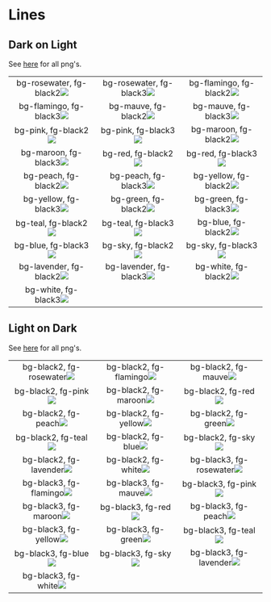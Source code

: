 # Lines
## Dark on Light


See [here](../../assets/pngs/lines) for all png's.

<table>
<tr>
<td align="center">bg-rosewater, fg-black2<img src="../../assets/pngs/lines/lines-bg-rosewater-fg-black2.png"></td>
<td align="center">bg-rosewater, fg-black3<img src="../../assets/pngs/lines/lines-bg-rosewater-fg-black3.png"></td>
<td align="center">bg-flamingo, fg-black2<img src="../../assets/pngs/lines/lines-bg-flamingo-fg-black2.png"></td>
</tr>
<tr>
<td align="center">bg-flamingo, fg-black3<img src="../../assets/pngs/lines/lines-bg-flamingo-fg-black3.png"></td>
<td align="center">bg-mauve, fg-black2<img src="../../assets/pngs/lines/lines-bg-mauve-fg-black2.png"></td>
<td align="center">bg-mauve, fg-black3<img src="../../assets/pngs/lines/lines-bg-mauve-fg-black3.png"></td>
</tr>
<tr>
<td align="center">bg-pink, fg-black2<img src="../../assets/pngs/lines/lines-bg-pink-fg-black2.png"></td>
<td align="center">bg-pink, fg-black3<img src="../../assets/pngs/lines/lines-bg-pink-fg-black3.png"></td>
<td align="center">bg-maroon, fg-black2<img src="../../assets/pngs/lines/lines-bg-maroon-fg-black2.png"></td>
</tr>
<tr>
<td align="center">bg-maroon, fg-black3<img src="../../assets/pngs/lines/lines-bg-maroon-fg-black3.png"></td>
<td align="center">bg-red, fg-black2<img src="../../assets/pngs/lines/lines-bg-red-fg-black2.png"></td>
<td align="center">bg-red, fg-black3<img src="../../assets/pngs/lines/lines-bg-red-fg-black3.png"></td>
</tr>
<tr>
<td align="center">bg-peach, fg-black2<img src="../../assets/pngs/lines/lines-bg-peach-fg-black2.png"></td>
<td align="center">bg-peach, fg-black3<img src="../../assets/pngs/lines/lines-bg-peach-fg-black3.png"></td>
<td align="center">bg-yellow, fg-black2<img src="../../assets/pngs/lines/lines-bg-yellow-fg-black2.png"></td>
</tr>
<tr>
<td align="center">bg-yellow, fg-black3<img src="../../assets/pngs/lines/lines-bg-yellow-fg-black3.png"></td>
<td align="center">bg-green, fg-black2<img src="../../assets/pngs/lines/lines-bg-green-fg-black2.png"></td>
<td align="center">bg-green, fg-black3<img src="../../assets/pngs/lines/lines-bg-green-fg-black3.png"></td>
</tr>
<tr>
<td align="center">bg-teal, fg-black2<img src="../../assets/pngs/lines/lines-bg-teal-fg-black2.png"></td>
<td align="center">bg-teal, fg-black3<img src="../../assets/pngs/lines/lines-bg-teal-fg-black3.png"></td>
<td align="center">bg-blue, fg-black2<img src="../../assets/pngs/lines/lines-bg-blue-fg-black2.png"></td>
</tr>
<tr>
<td align="center">bg-blue, fg-black3<img src="../../assets/pngs/lines/lines-bg-blue-fg-black3.png"></td>
<td align="center">bg-sky, fg-black2<img src="../../assets/pngs/lines/lines-bg-sky-fg-black2.png"></td>
<td align="center">bg-sky, fg-black3<img src="../../assets/pngs/lines/lines-bg-sky-fg-black3.png"></td>
</tr>
<tr>
<td align="center">bg-lavender, fg-black2<img src="../../assets/pngs/lines/lines-bg-lavender-fg-black2.png"></td>
<td align="center">bg-lavender, fg-black3<img src="../../assets/pngs/lines/lines-bg-lavender-fg-black3.png"></td>
<td align="center">bg-white, fg-black2<img src="../../assets/pngs/lines/lines-bg-white-fg-black2.png"></td>
</tr>
<tr>
<td align="center">bg-white, fg-black3<img src="../../assets/pngs/lines/lines-bg-white-fg-black3.png"></td>
</tr>
</table>

## Light on Dark


See [here](../../assets/pngs/lines) for all png's.

<table>
<tr>
<td align="center">bg-black2, fg-rosewater<img src="../../assets/pngs/lines/lines-bg-black2-fg-rosewater.png"></td>
<td align="center">bg-black2, fg-flamingo<img src="../../assets/pngs/lines/lines-bg-black2-fg-flamingo.png"></td>
<td align="center">bg-black2, fg-mauve<img src="../../assets/pngs/lines/lines-bg-black2-fg-mauve.png"></td>
</tr>
<tr>
<td align="center">bg-black2, fg-pink<img src="../../assets/pngs/lines/lines-bg-black2-fg-pink.png"></td>
<td align="center">bg-black2, fg-maroon<img src="../../assets/pngs/lines/lines-bg-black2-fg-maroon.png"></td>
<td align="center">bg-black2, fg-red<img src="../../assets/pngs/lines/lines-bg-black2-fg-red.png"></td>
</tr>
<tr>
<td align="center">bg-black2, fg-peach<img src="../../assets/pngs/lines/lines-bg-black2-fg-peach.png"></td>
<td align="center">bg-black2, fg-yellow<img src="../../assets/pngs/lines/lines-bg-black2-fg-yellow.png"></td>
<td align="center">bg-black2, fg-green<img src="../../assets/pngs/lines/lines-bg-black2-fg-green.png"></td>
</tr>
<tr>
<td align="center">bg-black2, fg-teal<img src="../../assets/pngs/lines/lines-bg-black2-fg-teal.png"></td>
<td align="center">bg-black2, fg-blue<img src="../../assets/pngs/lines/lines-bg-black2-fg-blue.png"></td>
<td align="center">bg-black2, fg-sky<img src="../../assets/pngs/lines/lines-bg-black2-fg-sky.png"></td>
</tr>
<tr>
<td align="center">bg-black2, fg-lavender<img src="../../assets/pngs/lines/lines-bg-black2-fg-lavender.png"></td>
<td align="center">bg-black2, fg-white<img src="../../assets/pngs/lines/lines-bg-black2-fg-white.png"></td>
<td align="center">bg-black3, fg-rosewater<img src="../../assets/pngs/lines/lines-bg-black3-fg-rosewater.png"></td>
</tr>
<tr>
<td align="center">bg-black3, fg-flamingo<img src="../../assets/pngs/lines/lines-bg-black3-fg-flamingo.png"></td>
<td align="center">bg-black3, fg-mauve<img src="../../assets/pngs/lines/lines-bg-black3-fg-mauve.png"></td>
<td align="center">bg-black3, fg-pink<img src="../../assets/pngs/lines/lines-bg-black3-fg-pink.png"></td>
</tr>
<tr>
<td align="center">bg-black3, fg-maroon<img src="../../assets/pngs/lines/lines-bg-black3-fg-maroon.png"></td>
<td align="center">bg-black3, fg-red<img src="../../assets/pngs/lines/lines-bg-black3-fg-red.png"></td>
<td align="center">bg-black3, fg-peach<img src="../../assets/pngs/lines/lines-bg-black3-fg-peach.png"></td>
</tr>
<tr>
<td align="center">bg-black3, fg-yellow<img src="../../assets/pngs/lines/lines-bg-black3-fg-yellow.png"></td>
<td align="center">bg-black3, fg-green<img src="../../assets/pngs/lines/lines-bg-black3-fg-green.png"></td>
<td align="center">bg-black3, fg-teal<img src="../../assets/pngs/lines/lines-bg-black3-fg-teal.png"></td>
</tr>
<tr>
<td align="center">bg-black3, fg-blue<img src="../../assets/pngs/lines/lines-bg-black3-fg-blue.png"></td>
<td align="center">bg-black3, fg-sky<img src="../../assets/pngs/lines/lines-bg-black3-fg-sky.png"></td>
<td align="center">bg-black3, fg-lavender<img src="../../assets/pngs/lines/lines-bg-black3-fg-lavender.png"></td>
</tr>
<tr>
<td align="center">bg-black3, fg-white<img src="../../assets/pngs/lines/lines-bg-black3-fg-white.png"></td>
</tr>
</table>
